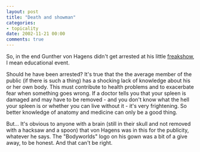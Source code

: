 ```yaml
---
layout: post
title: "Death and showman"
categories:
- topicality
date: 2002-11-21 00:00
comments: true
---
```


<p>So, in the end Gunther von Hagens didn't get arrested at his little <a title="Seat at the autopsy sideshow" href="http://news.bbc.co.uk/1/hi/health/2497889.stm">freakshow</a>, I mean educational event.</p>

<p>Should he have been arrested? It's true that the the average member of the public (if there is such a thing) has a shocking lack of knowledge about his or her own body. This must contribute to health problems and to exacerbate fear when something goes wrong. If a doctor tells you that your spleen is damaged and may have to be removed - and you don't know what the hell your spleen is or whether you can live without it - it's very frightening. So better knowledge of anatomy and medicine can only be a good thing.</p>

<p>But... It's obvious to anyone with a brain (still in their skull and not removed with a hacksaw and a spoon) that von Hagens was in this for the publicity, whatever he says. The "Bodyworlds" logo on his gown was a bit of a give away, to be honest. And that can't be right.</p>


